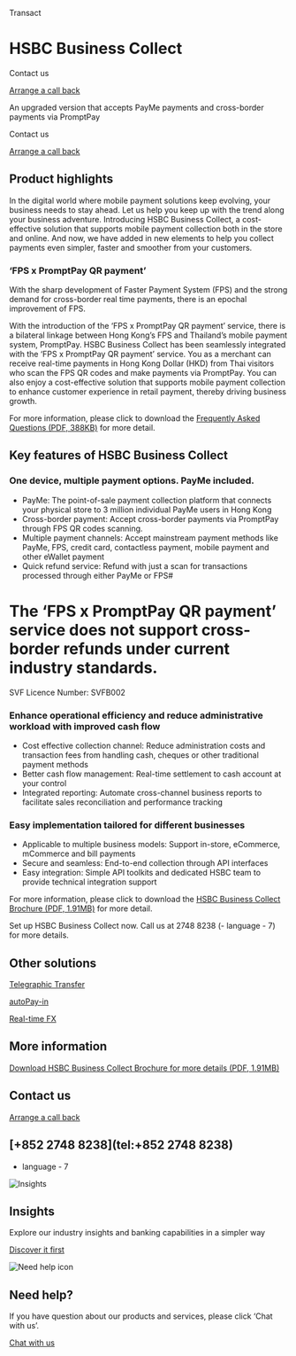 Transact

# HSBC Business Collect

Contact us

[Arrange a call back](/en-gb/arrange-a-call-back-business-collect)

An upgraded version that accepts PayMe payments and cross-border payments via PromptPay

Contact us

[Arrange a call back](/en-gb/arrange-a-call-back-business-collect)

## Product highlights

In the digital world where mobile payment solutions keep evolving, your business needs to stay ahead. Let us help you keep up with the trend along your business adventure. Introducing HSBC Business Collect, a cost-effective solution that supports mobile payment collection both in the store and online. And now, we have added in new elements to help you collect payments even simpler, faster and smoother from your customers.

### ‘FPS x PromptPay QR payment’

With the sharp development of Faster Payment System (FPS) and the strong demand for cross-border real time payments, there is an epochal improvement of FPS.

With the introduction of the ‘FPS x PromptPay QR payment’ service, there is a bilateral linkage between Hong Kong’s FPS and Thailand’s mobile payment system, PromptPay. HSBC Business Collect has been seamlessly integrated with the ‘FPS x PromptPay QR payment’ service. You as a merchant can receive real-time payments in Hong Kong Dollar (HKD) from Thai visitors who scan the FPS QR codes and make payments via PromptPay. You can also enjoy a cost-effective solution that supports mobile payment collection to enhance customer experience in retail payment, thereby driving business growth.

For more information, please click to download the [Frequently Asked Questions (PDF, 388KB)](/-/media/media/hong-kong/pdfs/products/hsbc-business-collect-faq-en.pdf) for more detail.

## Key features of HSBC Business Collect

### One device, multiple payment options. PayMe included.

* PayMe: The point-of-sale payment collection platform that connects your physical store to 3 million individual PayMe users in Hong Kong
* Cross-border payment: Accept cross-border payments via PromptPay through FPS QR codes scanning.
* Multiple payment channels: Accept mainstream payment methods like PayMe, FPS, credit card, contactless payment, mobile payment and other eWallet payment
* Quick refund service: Refund with just a scan for transactions processed through either PayMe or FPS#

# The ‘FPS x PromptPay QR payment’ service does not support cross-border refunds under current industry standards.

SVF Licence Number: SVFB002

### Enhance operational efficiency and reduce administrative workload with improved cash flow

* Cost effective collection channel: Reduce administration costs and transaction fees from handling cash, cheques or other traditional payment methods
* Better cash flow management: Real-time settlement to cash account at your control
* Integrated reporting: Automate cross-channel business reports to facilitate sales reconciliation and performance tracking

### Easy implementation tailored for different businesses

* Applicable to multiple business models: Support in-store, eCommerce, mCommerce and bill payments
* Secure and seamless: End-to-end collection through API interfaces
* Easy integration: Simple API toolkits and dedicated HSBC team to provide technical integration support

For more information, please click to download the [HSBC Business Collect Brochure (PDF, 1.91MB)](/-/media/media/hong-kong/pdfs/products/hsbc-business-collect-brochure-en.pdf) for more detail.

Set up HSBC Business Collect now. Call us at 2748 8238 (- language - 7) for more details.

## Other solutions

[Telegraphic Transfer](/en-gb/products/telegraphic-transfer)

[autoPay-in](/en-gb/products/autopay-in)

[Real-time FX](/en-gb/products/foreign-exchange-spot-fx)

## More information

[Download HSBC Business Collect Brochure for more details (PDF, 1.91MB)](/-/media/media/hong-kong/pdfs/products/hsbc-business-collect-brochure-en.pdf)

## Contact us

[Arrange a call back](https://www.business.hsbc.com.hk/en-gb/arrange-a-call-back-business-collect)

## [+852 2748 8238](tel:+852 2748 8238)

- language - 7

![Insights](/-/media/media/product-solution/theme-type/img-onboarding.png?h=1413&iar=0&w=1440&hash=0E9CE212C1F6AFCE9D0FE384CA6DCC0A "Insights")

## Insights

Explore our industry insights and banking capabilities in a simpler way

[Discover it first](/en-gb/insights)

![Need help icon](/-/media/media/common/images/contact-us-img.png?h=604&iar=0&w=768&hash=A5675187A2C4B175E0CA7B5AD27C3A66 "Need help icon")

## Need help?

If you have question about our products and services, please click ‘Chat with us’.

[Chat with us](##)